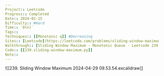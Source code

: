 ```yaml
---
Project:: Leetcode
Progress:: Completed
Date:: 2024-01-15
Difficulty:: #Hard
Time:: `O(n)`
Tags:: 
Techniques:: [[Monotonic q]] #Decreasing 
Sites:: [Leetcode](https://leetcode.com/problems/sliding-window-maximum/description/)
Walkthrough:: [Sliding Window Maximum - Monotonic Queue - Leetcode 239 - YouTube](https://www.youtube.com/watch?v=DfljaUwZsOk)
Code:: [[239.sliding-window-maximum.py]]
Note:: 
---
```


![[239. Sliding Window Maximum 2024-04-29 09.53.54.excalidraw]]